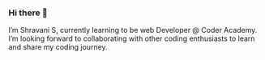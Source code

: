### Hi there 👋

I’m Shravani S, currently learning to be web  Developer @ Coder Academy. I’m looking forward to collaborating with other coding enthusiasts to learn and share my coding journey.

